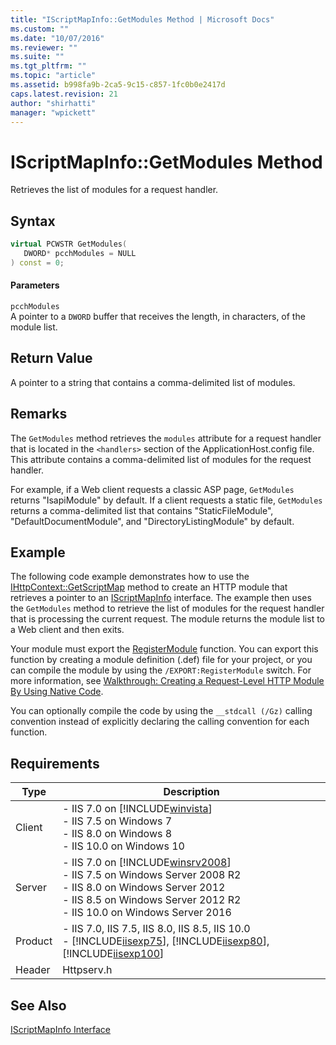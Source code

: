 ```yaml
---
title: "IScriptMapInfo::GetModules Method | Microsoft Docs"
ms.custom: ""
ms.date: "10/07/2016"
ms.reviewer: ""
ms.suite: ""
ms.tgt_pltfrm: ""
ms.topic: "article"
ms.assetid: b998fa9b-2ca5-9c15-c857-1fc0b0e2417d
caps.latest.revision: 21
author: "shirhatti"
manager: "wpickett"
---
```

# IScriptMapInfo::GetModules Method
Retrieves the list of modules for a request handler.  
  
## Syntax  
  
```cpp  
virtual PCWSTR GetModules(  
   DWORD* pcchModules = NULL  
) const = 0;  
```  
  
#### Parameters  
 `pcchModules`  
 A pointer to a `DWORD` buffer that receives the length, in characters, of the module list.  
  
## Return Value  
 A pointer to a string that contains a comma-delimited list of modules.  
  
## Remarks  
 The `GetModules` method retrieves the `modules` attribute for a request handler that is located in the `<handlers>` section of the ApplicationHost.config file. This attribute contains a comma-delimited list of modules for the request handler.  
  
 For example, if a Web client requests a classic ASP page, `GetModules` returns "IsapiModule" by default. If a client requests a static file, `GetModules` returns a comma-delimited list that contains "StaticFileModule", "DefaultDocumentModule", and "DirectoryListingModule" by default.  
  
## Example  
 The following code example demonstrates how to use the [IHttpContext::GetScriptMap](../../web-development-reference\native-code-api-reference/ihttpcontext-getscriptmap-method.md) method to create an HTTP module that retrieves a pointer to an [IScriptMapInfo](../../web-development-reference\native-code-api-reference/iscriptmapinfo-interface.md) interface. The example then uses the `GetModules` method to retrieve the list of modules for the request handler that is processing the current request. The module returns the module list to a Web client and then exits.  
  
<!-- TODO: review snippet reference  [!CODE [IScriptMapInfoGetModules#1](IScriptMapInfoGetModules#1)]  -->  
  
 Your module must export the [RegisterModule](../../web-development-reference\native-code-api-reference/pfn-registermodule-function.md) function. You can export this function by creating a module definition (.def) file for your project, or you can compile the module by using the `/EXPORT:RegisterModule` switch. For more information, see [Walkthrough: Creating a Request-Level HTTP Module By Using Native Code](../../web-development-reference\native-code-development-overview\walkthrough-creating-a-request-level-http-module-by-using-native-code.md).  
  
 You can optionally compile the code by using the `__stdcall (/Gz)` calling convention instead of explicitly declaring the calling convention for each function.  
  
## Requirements  
  
|Type|Description|  
|----------|-----------------|  
|Client|-   IIS 7.0 on [!INCLUDE[winvista](../../wmi-provider/includes/winvista-md.md)]<br />-   IIS 7.5 on Windows 7<br />-   IIS 8.0 on Windows 8<br />-   IIS 10.0 on Windows 10|  
|Server|-   IIS 7.0 on [!INCLUDE[winsrv2008](../../wmi-provider/includes/winsrv2008-md.md)]<br />-   IIS 7.5 on Windows Server 2008 R2<br />-   IIS 8.0 on Windows Server 2012<br />-   IIS 8.5 on Windows Server 2012 R2<br />-   IIS 10.0 on Windows Server 2016|  
|Product|-   IIS 7.0, IIS 7.5, IIS 8.0, IIS 8.5, IIS 10.0<br />-   [!INCLUDE[iisexp75](../../web-development-reference/native-code-api-reference/includes/iisexp75-md.md)], [!INCLUDE[iisexp80](../../web-development-reference/native-code-api-reference/includes/iisexp80-md.md)], [!INCLUDE[iisexp100](../../web-development-reference/native-code-api-reference/includes/iisexp100-md.md)]|  
|Header|Httpserv.h|  
  
## See Also  
 [IScriptMapInfo Interface](../../web-development-reference\native-code-api-reference/iscriptmapinfo-interface.md)